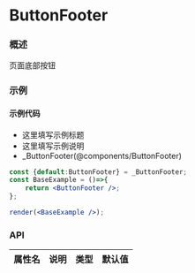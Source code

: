 
# ButtonFooter


### 概述

页面底部按钮


### 示例

#### 示例代码

- 这里填写示例标题
- 这里填写示例说明
- _ButtonFooter(@components/ButtonFooter)

```jsx
const {default:ButtonFooter} = _ButtonFooter;
const BaseExample = ()=>{
    return <ButtonFooter />;
};

render(<BaseExample />);

```


### API

|属性名|说明|类型|默认值|
|  ---  | ---  | --- | --- |

